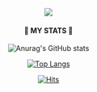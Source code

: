 <p align="center">
  <img src="https://capsule-render.vercel.app/api?type=wave&color=3DDC84&height=300&section=header&text=Frontend-Developer&fontSize=50" />
</p>

<div align=center><h4>🌟 MY STATS 🌟</h4></div>

<div align=center>

![Anurag's GitHub stats](https://github-readme-stats.vercel.app/api?username=LSeolAh&show_icons=true&theme=dark)

[![Top Langs](https://github-readme-stats.vercel.app/api/top-langs/?username=LSeolAh&layout=compact)](https://github.com/LSeolAh/github-readme-stats)

[![Hits](https://hits.seeyoufarm.com/api/count/incr/badge.svg?url=https%3A%2F%2Fgithub.com%2FLSeolAh&count_bg=%23000000&title_bg=%23ACA8A8&icon=&icon_color=%23E7E7E7&title=hits&edge_flat=false)](https://hits.seeyoufarm.com)

</div>
